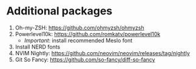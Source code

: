 # Additional packages

 1. Oh-my-ZSH: https://github.com/ohmyzsh/ohmyzsh
 1. Powerlevel10k: https://github.com/romkatv/powerlevel10k
    - *Important*: install recommended Meslo font
 1. Install NERD fonts
 1. NVIM Nightly: https://github.com/neovim/neovim/releases/tag/nightly
 1. Git So Fancy: https://github.com/so-fancy/diff-so-fancy
